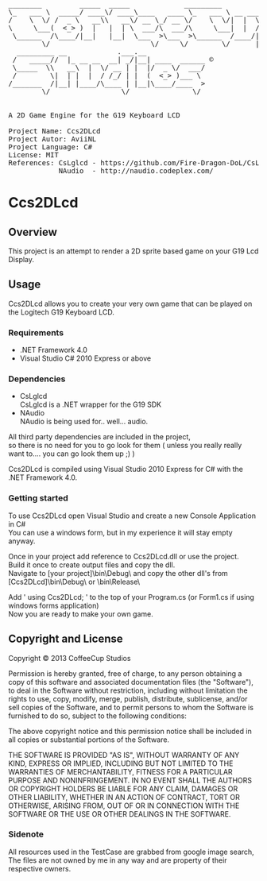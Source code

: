 <pre>
________         _____  _____             _________               
\_   ___ \  _____/ ____\/ ____\____   ____ \_   ___ \ __ ________  
/    \  \/ /  _ \   __\\   __\/ __ \_/ __ \/    \  \/|  |  \____ \ 
\     \___(  <_> )  |   |  | \  ___/\  ___/\     \___|  |  /  |_> >
 \______  /\____/|__|   |__|  \___  >\___  >\______  /____/|   __/ 
        \/                        \/     \/        \/      |__|    
  _________ __            .___.__              
 /   _____//  |_ __ __  __| _/|__| ____  ______ ©
 \_____  \\   __\  |  \/ __ | |  |/  _ \/  ___/
 /        \|  | |  |  / /_/ | |  (  <_> )___ \ 
/_______  /|__| |____/\____ | |__|\____/____  >
        \/                 \/               \/ 


A 2D Game Engine for the G19 Keyboard LCD

Project Name: Ccs2DLcd
Project Autor: AviiNL
Project Language: C#
License: MIT
References:	CsLglcd - https://github.com/Fire-Dragon-DoL/CsLglcd
			NAudio  - http://naudio.codeplex.com/
</pre>

# Ccs2DLcd

## Overview

This project is an attempt to render a 2D sprite based game on your G19 Lcd Display.


## Usage

Ccs2DLcd allows you to create your very own game that can be played on the Logitech G19 Keyboard LCD.

### Requirements

 - .NET Framework 4.0
 - Visual Studio C# 2010 Express or above

### Dependencies

 - CsLglcd<br>
 CsLglcd is a .NET wrapper for the G19 SDK
 - NAudio<br>
 NAudio is being used for.. well... audio.

All third party dependencies are included in the project,<br>
so there is no need for you to go look for them ( unless you really really want to.... you can go look them up ;) )

Ccs2DLcd is compiled using Visual Studio 2010 Express for C# with the .NET Framework 4.0.<br>

### Getting started

To use Ccs2DLcd open Visual Studio and create a new Console Application in C#<br>
You can use a windows form, but in my experience it will stay empty anyway.

Once in your project add reference to Ccs2DLcd.dll or use the project.<br>
Build it once to create output files and copy the dll.<br>
Navigate to [your project]\bin\Debug\ and copy the other dll's from [Ccs2DLcd]\bin\Debug\ or <Ccs2DLcd>\bin\Release\

Add ' using Ccs2DLcd; ' to the top of your Program.cs (or Form1.cs if using windows forms application)<br>
Now you are ready to make your own game.


## Copyright and License

Copyright &copy; 2013 CoffeeCup Studios

Permission is hereby granted, free of charge, to any person obtaining a copy
of this software and associated documentation files (the "Software"), to deal
in the Software without restriction, including without limitation the rights
to use, copy, modify, merge, publish, distribute, sublicense, and/or sell
copies of the Software, and to permit persons to whom the Software is
furnished to do so, subject to the following conditions:

The above copyright notice and this permission notice shall be included in
all copies or substantial portions of the Software.

THE SOFTWARE IS PROVIDED "AS IS", WITHOUT WARRANTY OF ANY KIND, EXPRESS OR
IMPLIED, INCLUDING BUT NOT LIMITED TO THE WARRANTIES OF MERCHANTABILITY,
FITNESS FOR A PARTICULAR PURPOSE AND NONINFRINGEMENT. IN NO EVENT SHALL THE
AUTHORS OR COPYRIGHT HOLDERS BE LIABLE FOR ANY CLAIM, DAMAGES OR OTHER
LIABILITY, WHETHER IN AN ACTION OF CONTRACT, TORT OR OTHERWISE, ARISING FROM,
OUT OF OR IN CONNECTION WITH THE SOFTWARE OR THE USE OR OTHER DEALINGS IN
THE SOFTWARE.

### Sidenote

All resources used in the TestCase are grabbed from google image search,<br>
The files are not owned by me in any way and are property of their respective owners.